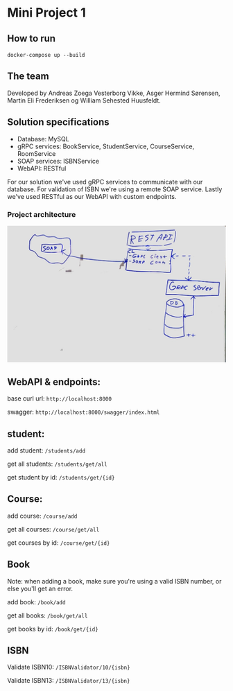 # Mini Project 1

## How to run
```
docker-compose up --build
```

## The team

Developed by Andreas Zoega Vesterborg Vikke, Asger Hermind Sørensen, Martin Eli Frederiksen og William Sehested Huusfeldt. 

## Solution specifications
- Database: MySQL
- gRPC services: BookService, StudentService, CourseService, RoomService
- SOAP services: ISBNService
- WebAPI: RESTful

For our solution we've used gRPC services to communicate with our database. For validation of ISBN we're using a remote SOAP service. Lastly we've used RESTful as our WebAPI with custom endpoints.

### Project architecture
![image](Architecture.jpg "xArchitecture overview")


## WebAPI & endpoints: 

base curl url: ```http://localhost:8000```

swagger: ```http://localhost:8000/swagger/index.html```

## student:

add student: ```/students/add```

get all students: ```/students/get/all```

get student by id: ```/students/get/{id}```


## Course: 
add course: ``` /course/add ```

get all courses: ``` /course/get/all ```

get courses by  id: ``` /course/get/{id} ```

## Book

Note: when adding a book, make sure you're using a valid ISBN number, or else you'll get an error. 

add book: ``` /book/add ``` 

get all books: ``` /book/get/all ```

get books by  id: ``` /book/get/{id} ```

## ISBN 

Validate ISBN10: ``` /ISBNValidator/10/{isbn} ```

Validate ISBN13: ``` /ISBNValidator/13/{isbn} ```



